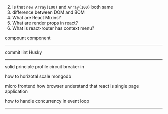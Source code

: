 2. is that `new Array(100)` and `Array(100)` both same
3. difference between DOM and BOM
4. What are React Mixins?
5. What are render props in react?
6. What is react-router has context menu?

compount component

---

commit lint
Husky

---

solid principle
profile
circuit breaker in

how to horizotal scale mongodb

micro frontend
how browser understand that react is single page application

how to handle concurrency in event loop

---
